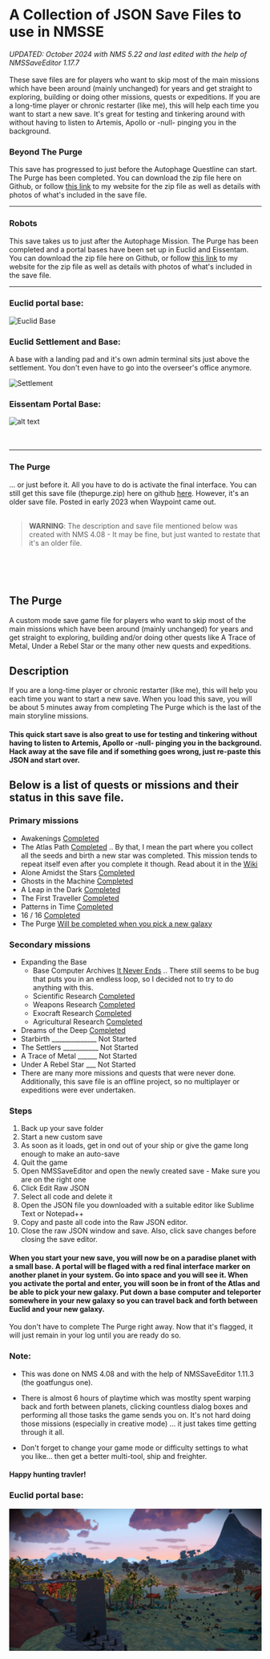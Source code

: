 A Collection of JSON Save Files to use in NMSSE
===============================================
_UPDATED: October 2024 with NMS 5.22 and last edited with the help of NMSSaveEditor 1.17.7_<br>
<br>
These save files are for players who want to skip most of the main missions which have been around (mainly unchanged) for years and get straight to exploring, building or doing other missions, quests or expeditions. If you are a long-time player or chronic restarter (like me), this will help each time you want to start a new save. It's great for testing and tinkering around with without having to listen to Artemis, Apollo or -null- pinging you in the background.

### Beyond The Purge
This save has progressed to just before the Autophage Questline can start. The Purge has been completed. You can download the zip file here on Github, or follow [this link](https://seedgenerator.org/beyond-the-purge.html) to my website for the zip file as well as details with photos of what's included in the save file.

* * *

### Robots
This save takes us to just after the Autophage Mission. The Purge has been completed and a portal bases have been set up in Euclid and Eissentam. You can download the zip file here on Github, or follow [this link](https://seedgenerator.org/hello-robots.html) to my website for the zip file as well as details with photos of what's included in the save file.

* * *

### Euclid portal base:

![Euclid Base](https://seedgenerator.org/images/euclid.jpg)

### Euclid Settlement and Base:

A base with a landing pad and it's own admin terminal sits just above the settlement. You don't even have to go into the overseer's office anymore.

![Settlement](https://seedgenerator.org/images/euclid-sett.jpg)

### Eissentam Portal Base:

![alt text](https://seedgenerator.org/images/eissentam.jpg)
<br>
<br>
<br>

* * *

### The Purge
... or just before it. All you have to do is activate the final interface. You can still get this save file (thepurge.zip) here on github  [here](https://github.com/limbosworld/NMS-The-Purge). However, it's an older save file. Posted in early 2023 when Waypoint came out.
<br>
<br>
> **WARNING**: The description and save file mentioned below was created with NMS 4.08 - It may be fine, but just wanted to restate that it's an older file.
<br>
<br>
<br>


## The Purge

A custom mode save game file for players who want to skip most of the main missions which have been around (mainly unchanged) for years and get straight to exploring, building and/or doing other quests like A Trace of Metal, Under a Rebel Star or the many other new quests and expeditions.

## Description

If you are a long-time player or chronic restarter (like me), this will help you each time you want to start a new save. When you load this save, you will be about 5 minutes away from completing The Purge which is the last of the main storyline missions.
#### This quick start save is also great to use for testing and tinkering without having to listen to Artemis, Apollo or -null- pinging you in the background. Hack away at the save file and if something goes wrong, just re-paste this JSON and start over.

##     

## Below is a list of quests or missions and their status in this save file.

### Primary missions

* Awakenings [Completed](https://nomanssky.fandom.com/wiki/Awakenings)
* The Atlas Path [Completed](https://nomanssky.fandom.com/wiki/The_Atlas_Path#The_Final_Atlas_Interface) .. By that, I mean the part where you collect all the seeds and birth a new star was completed. This mission tends to repeat itself even after you complete it though. Read about it in the [Wiki](https://nomanssky.fandom.com/wiki/The_Atlas_Path#Completion_and_Mission_Log)
* Alone Amidst the Stars [Completed](https://nomanssky.fandom.com/wiki/Alone_Amidst_the_Stars)
* Ghosts in the Machine [Completed](https://nomanssky.fandom.com/wiki/Ghosts_in_the_Machine)
* A Leap in the Dark [Completed](https://nomanssky.fandom.com/wiki/A_Leap_in_the_Dark)
* The First Traveller [Completed](https://nomanssky.fandom.com/wiki/The_First_Traveller)
* Patterns in Time [Completed](https://nomanssky.fandom.com/wiki/Patterns_in_Time)
* 16 / 16 [Completed](https://nomanssky.fandom.com/wiki/16_/_16)
* The Purge [Will be completed when you pick a new galaxy](https://nomanssky.fandom.com/wiki/The_Purge)

### Secondary missions

* Expanding the Base
    * Base Computer Archives [It Never Ends](https://nomanssky.fandom.com/wiki/Base_Computer_Archives) .. There still seems to be bug that puts you in an endless loop, so I decided not to try to do anything with this.
    * Scientific Research [Completed](https://nomanssky.fandom.com/wiki/Scientific_Research)
    * Weapons Research [Completed](https://nomanssky.fandom.com/wiki/Weapons_Research)
    * Exocraft Research [Completed](https://nomanssky.fandom.com/wiki/Exocraft_Technician)
    * Agricultural Research [Completed](https://nomanssky.fandom.com/wiki/Agricultural_Research)
* Dreams of the Deep [Completed](https://nomanssky.fandom.com/wiki/Dreams_of_the_Deep)
* Starbirth ______________ Not Started
* The Settlers ___________ Not Started
* A Trace of Metal ______ Not Started
* Under A Rebel Star ___ Not Started
* There are many more missions and quests that were never done. Additionally, this save file is an offline project, so no multiplayer or expeditions were ever undertaken.

### Steps

1.  Back up your save folder
2.  Start a new custom save
3.  As soon as it loads, get in ond out of your ship or give the game long enough to make an auto-save
4.  Quit the game
5.  Open NMSSaveEditor and open the newly created save - Make sure you are on the right one
6.  Click Edit Raw JSON
7.  Select all code and delete it
8.  Open the JSON file you downloaded with a suitable editor like Sublime Text or Notepad++ 
9.  Copy and paste all code into the Raw JSON editor.
10. Close the raw JSON window and save. Also, click save changes before closing the save editor.

#### When you start your new save, you will now be on a paradise planet with a small base. A portal will be flaged with a red final interface marker on another planet in your system. Go into space and you will see it. When you activate the portal and enter, you will soon be in front of the Atlas and be able to pick your new galaxy. Put down a base computer and teleporter somewhere in your new galaxy so you can travel back and forth between Euclid and your new galaxy.

You don't have to complete The Purge right away. Now that it's flagged, it will just remain in your log until you are ready do so.

#### 

### Note:
* This was done on NMS 4.08 and with the help of NMSSaveEditor 1.11.3 (the goatfungus one).

* There is almost 6 hours of playtime which was mostlty spent warping back and forth between planets, clicking countless dialog boxes and performing all those tasks the game sends you on. It's not hard doing those missions (especially in creative mode) ... it just takes time getting through it all.

* Don't forget to change your game mode or difficulty settings to what you like... then get a better multi-tool, ship and freighter.
#### Happy hunting travler!

#### 



### Euclid portal base:

![alt text](https://raw.githubusercontent.com/limbosworld/NMS-The-Purge/main/euclidbase.jpg)


